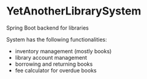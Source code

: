 # YetAnotherLibrarySystem
Spring Boot backend for libraries

System has the following functionalities:
* inventory management (mostly books)
* library account management
* borrowing and returning books
* fee calculator for overdue books

